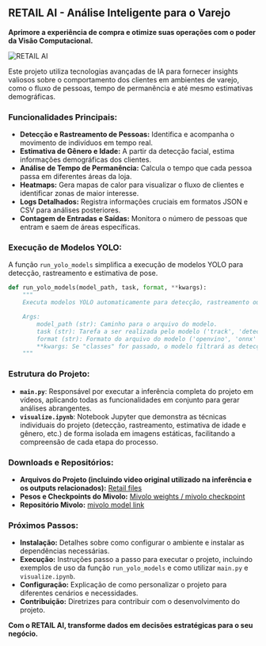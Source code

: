 ## RETAIL AI - Análise Inteligente para o Varejo

**Aprimore a experiência de compra e otimize suas operações com o poder da Visão Computacional.**

![RETAIL AI](src/output.gif)

Este projeto utiliza tecnologias avançadas de IA para fornecer insights valiosos sobre o comportamento dos clientes em ambientes de varejo, como o fluxo de pessoas, tempo de permanência e até mesmo estimativas demográficas.

### Funcionalidades Principais:

* **Detecção e Rastreamento de Pessoas:** Identifica e acompanha o movimento de indivíduos em tempo real.
* **Estimativa de Gênero e Idade:** A partir da detecção facial, estima informações demográficas dos clientes.
* **Análise de Tempo de Permanência:** Calcula o tempo que cada pessoa passa em diferentes áreas da loja.
* **Heatmaps:** Gera mapas de calor para visualizar o fluxo de clientes e identificar zonas de maior interesse.
* **Logs Detalhados:** Registra informações cruciais em formatos JSON e CSV para análises posteriores.
* **Contagem de Entradas e Saídas:** Monitora o número de pessoas que entram e saem de áreas específicas.

### Execução de Modelos YOLO:

A função `run_yolo_models` simplifica a execução de modelos YOLO para detecção, rastreamento e estimativa de pose.

```python
def run_yolo_models(model_path, task, format, **kwargs):
    """
    Executa modelos YOLO automaticamente para detecção, rastreamento ou estimativa de pose.

    Args:
        model_path (str): Caminho para o arquivo do modelo.
        task (str): Tarefa a ser realizada pelo modelo ('track', 'detect' ou 'pose').
        format (str): Formato do arquivo do modelo ('openvino', 'onnx' ou 'pt').
        **kwargs: Se "classes" for passado, o modelo filtrará as detecções por classe.
    """
```

### Estrutura do Projeto:

* **`main.py`**: Responsável por executar a inferência completa do projeto em vídeos, aplicando todas as funcionalidades em conjunto para gerar análises abrangentes.
* **`visualize.ipynb`**: Notebook Jupyter que demonstra as técnicas individuais do projeto (detecção, rastreamento, estimativa de idade e gênero, etc.) de forma isolada em imagens estáticas, facilitando a compreensão de cada etapa do processo.

### Downloads e Repositórios:

* **Arquivos do Projeto (incluindo video original utilizado na inferência e os outputs relacionados):** [Retail files](https://drive.google.com/drive/folders/1XzXzfcilRSrZhu5I0jb4mRgxC1q4WJiP?usp=share_link)
* **Pesos e Checkpoints do Mivolo:** [Mivolo weights / mivolo checkpoint](https://drive.google.com/drive/folders/1FagDwoq8GfayuBLEye5IolINvF-9ixDO?usp=share_link)
* **Repositório Mivolo:** [mivolo model link](https://github.com/WildChlamydia/MiVOLO)

### Próximos Passos:

* **Instalação:** Detalhes sobre como configurar o ambiente e instalar as dependências necessárias.
* **Execução:** Instruções passo a passo para executar o projeto, incluindo exemplos de uso da função `run_yolo_models` e como utilizar `main.py` e `visualize.ipynb`.
* **Configuração:** Explicação de como personalizar o projeto para diferentes cenários e necessidades.
* **Contribuição:** Diretrizes para contribuir com o desenvolvimento do projeto.

**Com o RETAIL AI, transforme dados em decisões estratégicas para o seu negócio.**